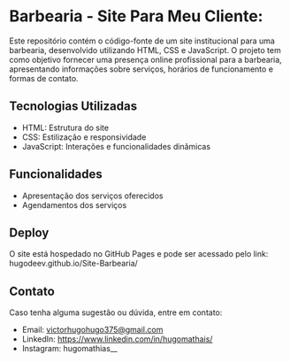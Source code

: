 # Barbearia - Site Para Meu Cliente:
Este repositório contém o código-fonte de um site institucional para uma barbearia, desenvolvido utilizando HTML, CSS e JavaScript.
O projeto tem como objetivo fornecer uma presença online profissional para a barbearia, apresentando informações sobre serviços, horários
de funcionamento e formas de contato.

## Tecnologias Utilizadas

- HTML: Estrutura do site
- CSS: Estilização e responsividade
- JavaScript: Interações e funcionalidades dinâmicas

## Funcionalidades
- Apresentação dos serviços oferecidos
- Agendamentos dos serviços

## Deploy
O site está hospedado no GitHub Pages e pode ser acessado pelo link:
hugodeev.github.io/Site-Barbearia/

## Contato
Caso tenha alguma sugestão ou dúvida, entre em contato:

- Email: victorhugohugo375@gmail.com
- LinkedIn: https://www.linkedin.com/in/hugomathais/
- Instagram: hugomathias__

